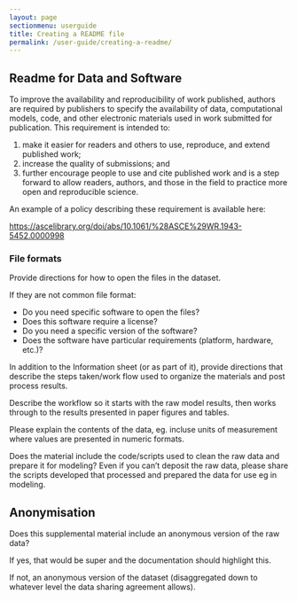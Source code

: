 ```yaml
---
layout: page
sectionmenu: userguide
title: Creating a README file
permalink: /user-guide/creating-a-readme/
---
```


## Readme for Data and Software 

To improve the availability and reproducibility of work published, authors are required by publishers to specify the availability of data, computational models, code, and other electronic materials used in work submitted for publication. This requirement is intended to:   

1. make it easier for readers and others to use, reproduce, and extend published work;  
2. increase the quality of submissions; and   
3. further encourage people to use and cite published work and is a step forward to allow readers, authors, and those in the field to practice more open and reproducible science.  

An example of a policy describing these requirement is available here:

<https://ascelibrary.org/doi/abs/10.1061/%28ASCE%29WR.1943-5452.0000998>

### File formats

Provide directions for how to open the files in the dataset.

If they are not common file format:

* Do you need specific software to open the files?
* Does this software require a license?
* Do you need a specific version of the software?
* Does the software have particular requirements (platform, hardware, etc.)?

In addition to the Information sheet (or as part of it), provide directions that describe the steps taken/work flow used to organize the materials and post process results.

Describe the workflow so it starts with the raw model results, then works through to the results presented in paper figures and tables.  

Please explain the contents of the data, eg. incluse units of measurement where values are presented in numeric formats.

Does the material include the code/scripts used to clean the raw data and prepare it for modeling? Even if you can’t deposit the raw data, please share the scripts developed that processed and prepared the data for use eg in modeling.

## Anonymisation

Does this supplemental material include an anonymous version of the raw data?   

If yes, that would be super and the documentation should highlight this.   

If not, an anonymous version of the dataset (disaggregated down to whatever level the data sharing agreement allows).   
